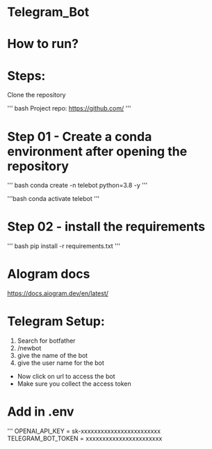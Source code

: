 # Telegram_Bot


# How to run?
# Steps:

Clone the repository

''' bash
Project repo: https://github.com/
'''

# Step 01 - Create a conda environment after opening the repository

''' bash
conda create -n telebot python=3.8 -y
'''

'''bash
conda activate telebot
'''

# Step 02 - install the requirements
''' bash
pip install -r requirements.txt
'''

# AIogram docs
https://docs.aiogram.dev/en/latest/


# Telegram Setup:
1. Search for botfather
2. /newbot
3. give the name of the bot
4. give the user name for the bot

* Now click on url to access the bot
* Make sure you collect the access token

# Add in .env

'''
OPENAI_API_KEY = sk-xxxxxxxxxxxxxxxxxxxxxxxx
TELEGRAM_BOT_TOKEN = xxxxxxxxxxxxxxxxxxxxxxx